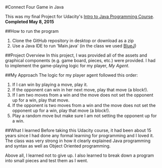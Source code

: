 #Connect Four Game in Java

This was my final Project for Udacity's [Intro to Java Programming Course](https://www.udacity.com/course/intro-to-java-programming--cs046). **Completed May 8, 2015**

##How to run the program
1. Clone the GitHub repository in desktop or download as a zip
2. Use a Java IDE to run 'Main.java' (in the class we used [BlueJ](http://www.bluej.org/))

##Project Overview
In this project, I was provided all of the assets and graphical components (e.g. game board, pieces, etc.) were provided. I had to implement the game-playing logic for my player, *My Agent*.

##My Approach
The logic for my player agent followed this order:

1. If I can win by playing a move, play it.
2. If the opponent can win in her next move, play that move (a block!).
3. If I am two moves from a win and the move does not set the opponent up for a win, play that move.
4. If the opponent is two moves from a win and the move does not set the opponent up for a win, play that move (a block!).
5. Play a random move but make sure I am not setting the opponent up for a win.

##What I learned
Before taking this Udacity course, it had been about 15 years since I had done any formal learning for programming and I loved it. The class was very strong in how it clearly explained Java programming and syntax as well as Object Oriented programming.

Above all, I learned not to give up. I also learned to break down a program into small pieces and test them as I went.